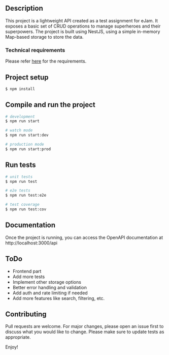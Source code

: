 ## Description

This project is a lightweight API created as a test assignment for eJam. It exposes a basic set of CRUD operations to manage superheroes and their superpowers.
The project is built using NestJS, using a simple in-memory Map-based storage to store the data.

### Technical requirements
Please refer [here](https://docs.google.com/document/d/1BKtGQfCrEgn3p7TWApgemSUMMKZN6_cPbJAUQAY2kLQ/edit?tab=t.0#heading=h.8ar6fykgfxc1) for the requirements.


## Project setup

```bash
$ npm install
```

## Compile and run the project

```bash
# development
$ npm run start

# watch mode
$ npm run start:dev

# production mode
$ npm run start:prod
```

## Run tests

```bash
# unit tests
$ npm run test

# e2e tests
$ npm run test:e2e

# test coverage
$ npm run test:cov
```

## Documentation
Once the project is running, you can access the OpenAPI documentation at http://localhost:3000/api


## ToDo
- Frontend part
- Add more tests
- Implement other storage options
- Better error handling and validation
- Add auth and rate limiting if needed
- Add more features like search, filtering, etc.


## Contributing
Pull requests are welcome. For major changes, please open an issue first to discuss what you would like to change. Please make sure to update tests as appropriate.

Enjoy!
